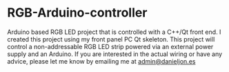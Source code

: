 # RGB-Arduino-controller
Arduino based RGB LED project that is controlled with a C++/Qt front end.
I created this project using my front panel PC Qt skeleton.
This project will control a non-addressable RGB LED strip powered via an external power supply and an Arduino.
If you are interested in the actual wiring or have any advice, please let me know by emailing me at admin@danieljon.es
